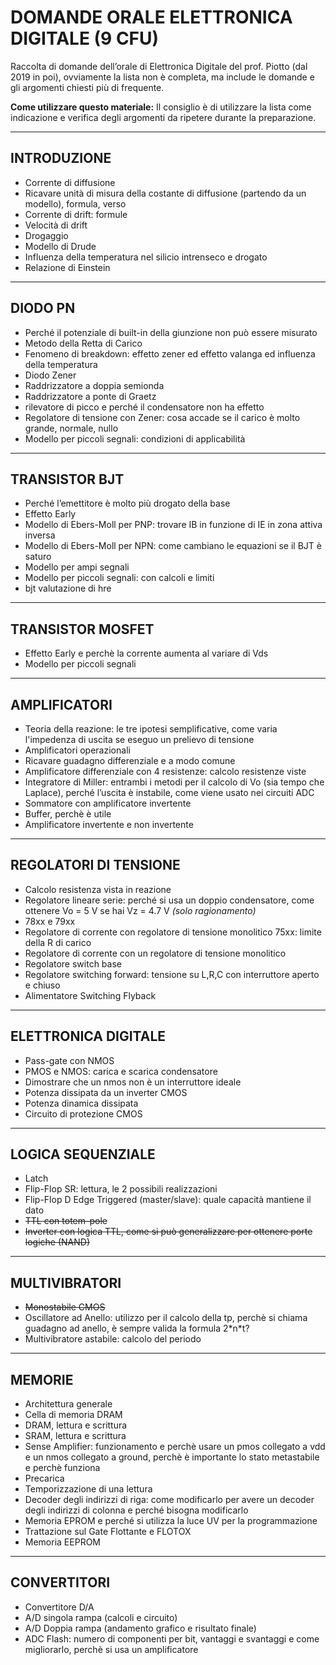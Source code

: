 
# DOMANDE ORALE ELETTRONICA DIGITALE (9 CFU)
Raccolta di domande dell’orale di Elettronica Digitale del prof. Piotto (dal 2019 in poi), ovviamente la lista non è completa, ma include le domande e gli argomenti chiesti più di frequente.

**Come utilizzare questo materiale:** Il consiglio è di utilizzare la lista come indicazione e verifica degli argomenti da ripetere durante la preparazione. 

---

## INTRODUZIONE
- Corrente di diffusione 
- Ricavare unità di misura della costante di diffusione (partendo da un modello), formula, verso 
- Corrente di drift: formule 
- Velocità di drift
- Drogaggio
- Modello di Drude
- Influenza della temperatura nel silicio intrenseco e drogato
- Relazione di Einstein

---

## DIODO PN 
- Perché il potenziale di built-in della giunzione non può essere misurato
- Metodo della Retta di Carico
- Fenomeno di breakdown: effetto zener ed effetto valanga ed influenza della temperatura 
- Diodo Zener 
- Raddrizzatore a doppia semionda
- Raddrizzatore a ponte di Graetz 
- rilevatore di picco e perché il condensatore non ha effetto 
- Regolatore di tensione con Zener: cosa accade se il carico è molto grande, normale, nullo 
- Modello per piccoli segnali: condizioni di applicabilità

---

 
## TRANSISTOR BJT 
- Perché l’emettitore è molto più drogato della base
- Effetto Early 
- Modello di Ebers-Moll per PNP: trovare IB in funzione di IE in zona attiva inversa
- Modello di Ebers-Moll per NPN: come cambiano le equazioni se il BJT è saturo
- Modello per ampi segnali
- Modello per piccoli segnali: con calcoli e limiti
- bjt valutazione di hre
  
---


## TRANSISTOR MOSFET 
- Effetto Early e perchè la corrente aumenta al variare di Vds
- Modello per piccoli segnali 

---


## AMPLIFICATORI 
- Teoria della reazione: le tre ipotesi semplificative, come varia l'impedenza di uscita se eseguo un prelievo di tensione
- Amplificatori operazionali
- Ricavare guadagno differenziale e a modo comune
- Amplificatore differenziale con 4 resistenze: calcolo resistenze viste 
- Integratore di Miller: entrambi i metodi per il calcolo di Vo (sia tempo che Laplace), perché l’uscita è instabile, come viene usato nei circuiti ADC
- Sommatore con amplificatore invertente 
- Buffer, perchè è utile
- Amplificatore invertente e non invertente

---


## REGOLATORI DI TENSIONE 
- Calcolo resistenza vista in reazione
- Regolatore lineare serie: perché si usa un doppio condensatore, come ottenere Vo = 5 V se hai Vz = 4.7 V _(solo ragionamento)_
- 78xx e 79xx
- Regolatore di corrente con regolatore di tensione monolitico 75xx: limite della R di carico
- Regolatore di corrente con un regolatore di tensione monolitico
- Regolatore switch base 
- Regolatore switching forward: tensione su L,R,C con interruttore aperto e chiuso 
- Alimentatore Switching Flyback

---


## ELETTRONICA DIGITALE 
- Pass-gate con NMOS
- PMOS e NMOS: carica e scarica condensatore
- Dimostrare che un nmos non è un interruttore ideale
- Potenza dissipata da un inverter CMOS 
- Potenza dinamica dissipata
- Circuito di protezione CMOS 
  
---


## LOGICA SEQUENZIALE 
- Latch
- Flip-Flop SR: lettura, le 2 possibili realizzazioni
- Flip-Flop D Edge Triggered (master/slave): quale capacità mantiene il dato 
- ~~TTL con totem-pole~~
- ~~Inverter con logica TTL, come si può generalizzare per ottenere porte logiche (NAND)~~

---


## MULTIVIBRATORI
- ~~Monostabile CMOS~~
- Oscillatore ad Anello: utilizzo per il calcolo della tp, perchè si chiama guadagno ad anello, è sempre valida la formula 2\*n\*t?
- Multivibratore astabile: calcolo del periodo

---


## MEMORIE
- Architettura generale
- Cella di memoria DRAM
- DRAM, lettura e scrittura 
- SRAM, lettura e scrittura
- Sense Amplifier: funzionamento e perchè usare un pmos collegato a vdd e un nmos collegato a ground, perchè è importante lo stato metastabile e perchè funziona
- Precarica 
- Temporizzazione di una lettura
- Decoder degli indirizzi di riga: come modificarlo per avere un decoder degli indirizzi di colonna e perché bisogna modificarlo
- Memoria EPROM e perché si utilizza la luce UV per la programmazione
- Trattazione sul Gate Flottante e FLOTOX
- Memoria EEPROM

---


## CONVERTITORI 
- Convertitore D/A
- A/D singola rampa (calcoli e circuito)
- A/D Doppia rampa (andamento grafico e risultato finale)
- ADC Flash: numero di componenti per bit, vantaggi e svantaggi e come migliorarlo, perchè si usa un amplificatore